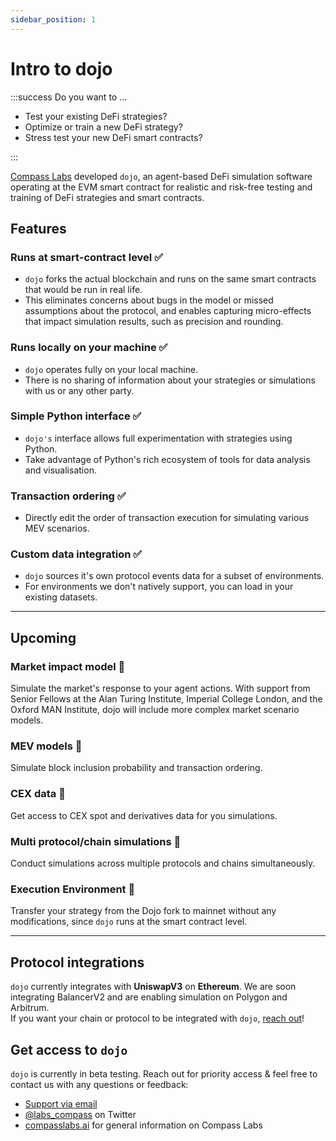 ```yaml
---
sidebar_position: 1
---
```


# Intro to dojo

:::success Do you want to ...

- Test your existing DeFi strategies?
- Optimize or train a new DeFi strategy?
- Stress test your new DeFi smart contracts?

:::


[Compass Labs](https://compasslabs.ai/) developed `dojo`, an agent-based DeFi simulation software operating at the EVM smart contract for realistic and risk-free testing and training of DeFi strategies and smart contracts. 


## Features
### Runs at smart-contract level ✅
   - `dojo` forks the actual blockchain and runs on the same smart contracts that would be run in real life.
   - This eliminates concerns about bugs in the model or missed assumptions about the protocol, and enables capturing micro-effects that impact simulation results, such as precision and rounding.
 
### Runs locally on your machine ✅
   - `dojo` operates fully on your local machine.
   - There is no sharing of information about your strategies or simulations with us or any other party.
 
### Simple Python interface ✅
   - `dojo's` interface allows full experimentation with strategies using Python.
   - Take advantage of Python's rich ecosystem of tools for data analysis and visualisation.
 
### Transaction ordering ✅
   - Directly edit the order of transaction execution for simulating various MEV scenarios.

### Custom data integration ✅
   - `dojo` sources it's own protocol events data for a subset of environments.
   - For environments we don't natively support, you can load in your existing datasets.

___
## Upcoming 
### Market impact model 👀
Simulate the market's response to your agent actions. With support from Senior Fellows at the Alan Turing Institute, Imperial College London, and the Oxford MAN Institute, dojo will include more complex market scenario models.
### MEV models 👀
Simulate block inclusion probability and transaction ordering.
### CEX data 👀
Get access to CEX spot and derivatives data for you simulations.
### Multi protocol/chain simulations 👀
 Conduct simulations across multiple protocols and chains simultaneously.
### Execution Environment 👀
Transfer your strategy from the Dojo fork to mainnet without any modifications, since `dojo` runs at the smart contract level. 

___
## Protocol integrations
`dojo` currently integrates with **UniswapV3** on **Ethereum**. We are soon integrating BalancerV2 and are enabling simulation on Polygon and Arbitrum.  
If you want your chain or protocol to be integrated with `dojo`, [reach out](mailto:elisabeth@compasslabs.ai)! 


## Get access to `dojo`
`dojo` is currently in beta testing. Reach out for priority access & feel free to contact us with any questions or feedback:
- [Support via email](mailto:elisabeth@compasslabs.ai)
- [@labs_compass](https://twitter.com/labs_compas) on Twitter
- [compasslabs.ai](https://compasslabs.ai/) for general information on Compass Labs

